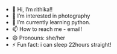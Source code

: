 - 👋 Hi, I’m rithika!!
- 👀 I’m interested in photography
- 🌱 I’m currently learning python.
- 📫 How to reach me - email!
- 😄 Pronouns: she/her
- ⚡ Fun fact: i can sleep 22hours straight!

<!---
rithiiikaaa20/rithiiikaaa20 is a ✨ special ✨ repository because its `README.md` (this file) appears on your GitHub profile.
You can click the Preview link to take a look at your changes.
--->
